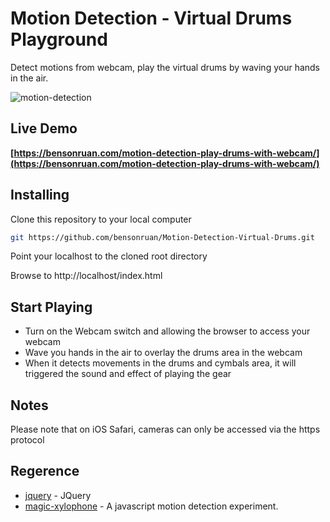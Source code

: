 # Motion Detection - Virtual Drums Playground
 Detect motions from webcam, play the virtual drums by waving your hands in the air.
 
![motion-detection](https://bensonruan.com/wp-content/uploads/2019/10/motion-detection-play-virtual-drums.jpg)
 
 ## Live Demo
**[https://bensonruan.com/motion-detection-play-drums-with-webcam/](https://bensonruan.com/motion-detection-play-drums-with-webcam/)**

## Installing
Clone this repository to your local computer
``` bash
git https://github.com/bensonruan/Motion-Detection-Virtual-Drums.git
```
Point your localhost to the cloned root directory

Browse to http://localhost/index.html 


## Start Playing
* Turn on the Webcam switch and allowing the browser to access your webcam 
* Wave you hands in the air to overlay the drums area in the webcam
* When it detects movements in the drums and cymbals area, it will triggered the sound and effect of playing the gear

## Notes
Please note that on iOS Safari, cameras can only be accessed via the https protocol 

## Regerence
* [jquery](https://code.jquery.com/jquery-3.3.1.min.js) - JQuery
* [magic-xylophone](https://github.com/soundstep/magic-xylophone) - A javascript motion detection experiment.

